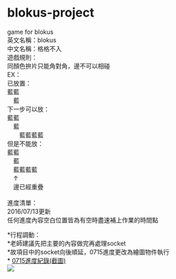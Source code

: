 # blokus-project
game for blokus
<br>
英文名稱：blokus<br>
中文名稱：格格不入<br>
遊戲規則：<br>
同顏色拚片只能角對角，邊不可以相碰<br>
EX：<br>
已放置：<br>
藍藍<br>
　藍<br>
下一步可以放：<br>
藍藍<br>
　藍<br>
　　藍藍藍藍<br>
但是不能放：<br>
藍藍<br>
　藍<br>
　藍藍藍藍<br>
　↑<br>
　邊已經重疊<br>
<br>
進度清單：<br>
2016/07/13更新<br>
任何進度內容空白位置皆為有空時盡速補上作業的時間點<br>

*行程調動：<br>
*老師建議先把主要的內容做完再處理socket<br>
*故項目中的socket向後順延，0715進度更改為繪圖物件執行<br>
*
<a href="http://imgur.com/a/KomHc">0715進度紀錄(截圖)</a><br>
<img src="http://i.imgur.com/oS8y1Jg.png"></img>
